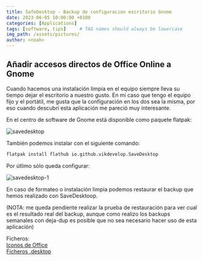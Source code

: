 ```yaml
---
title: SafeDesktop - Backup de configuracion escritorio Gnome
date: 2023-06-05 10:00:00 +0100
categories: [Applications]
tags: [software, tips]     # TAG names should always be lowercase
img_path: /assets/pictures/
author: <noah>
---
```

## Añadir accesos directos de Office Online a Gnome

Cuando hacemos una instalación limpia en el equipo siempre lleva su tiempo dejar el escritorio a nuestro gusto. En mi caso que tengo el equipo fijo y el portátil, me gusta que la configuración en los dos sea la misma, por eso cuando descubrí esta aplicación me pareció muy interesante.

En el centro de software de Gnome está disponible como paquete flatpak:

![savedesktop](savedesktop.png)

También podemos instalar con el siguiente comando: 
``` bash
flatpak install flathub io.github.vikdevelop.SaveDesktop
```

Por útlimo sólo queda configurar:

![savedesktop-1](savedesktop-1.png)

En caso de formateo o instalación limpia podemos restaurar el backup que hemos realizado con SaveDesktoop. 

(NOTA: me queda pendiente realizar la prueba de restauración para ver cual es el resultado real del backup, aunque como realizo los backups semanales con deja-dup es posible que no sea necesario hacer uso de esta aplicación)

Ficheros:  
[Iconos de Office](/assets/files/icons.zip)  
[Ficheros .desktop](/assets/files/links.zip)

